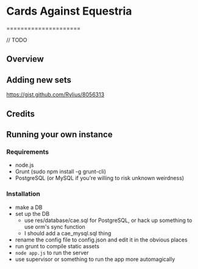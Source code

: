 # Cards Against Equestria
=====================

// TODO

## Overview

## Adding new sets
<https://gist.github.com/Rylius/8056313>

## Credits

## Running your own instance

### Requirements
- node.js
- Grunt (sudo npm install -g grunt-cli)
- PostgreSQL (or MySQL if you're willing to risk unknown weirdness)

### Installation
- make a DB
- set up the DB
  - use res/database/cae.sql for PostgreSQL, or hack up something to use orm's sync function
  - I should add a cae_mysql.sql thing
- rename the config file to config.json and edit it in the obvious places
- run grunt to compile static assets
- `node app.js` to run the server
- use supervisor or something to run the app more automagically
